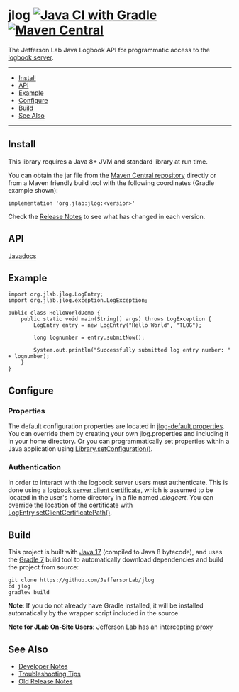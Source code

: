 # jlog [![Java CI with Gradle](https://github.com/JeffersonLab/jlog/actions/workflows/gradle.yml/badge.svg)](https://github.com/JeffersonLab/jlog/actions/workflows/gradle.yml) [![Maven Central](https://badgen.net/maven/v/maven-central/org.jlab/jlog)](https://repo1.maven.org/maven2/org/jlab/jlog/)
The Jefferson Lab Java Logbook API for programmatic access to the [logbook server](https://logbooks.jlab.org/).

---
   - [Install](https://github.com/JeffersonLab/jlog#install)
   - [API](https://github.com/JeffersonLab/jlog#api) 
   - [Example](https://github.com/JeffersonLab/jlog#example) 
   - [Configure](https://github.com/JeffersonLab/jlog#configure) 
   - [Build](https://github.com/JeffersonLab/jlog#build)
   - [See Also](https://github.com/JeffersonLab/jlog#see-also)
---

## Install
This library requires a Java 8+ JVM and standard library at run time. 

You can obtain the jar file from the [Maven Central repository](https://repo1.maven.org/maven2/org/jlab/jlog/) directly or from a Maven friendly build tool with the following coordinates (Gradle example shown):
```
implementation 'org.jlab:jlog:<version>'
```
Check the [Release Notes](https://github.com/JeffersonLab/jlog/releases) to see what has changed in each version.  

## API
[Javadocs](https://jeffersonlab.github.io/jlog/)

## Example
```
import org.jlab.jlog.LogEntry;
import org.jlab.jlog.exception.LogException;

public class HelloWorldDemo {
    public static void main(String[] args) throws LogException {
        LogEntry entry = new LogEntry("Hello World", "TLOG");
        
        long lognumber = entry.submitNow();
        
        System.out.println("Successfully submitted log entry number: " + lognumber);
    }
}
```

## Configure

### Properties
The default configuration properties are located in [jlog-default.properties](https://github.com/JeffersonLab/jlog/blob/master/src/main/resources/jlog-default.properties).   You can override them by creating your own jlog.properties and including it in your home directory.   Or you can programmatically set properties within a Java application using [Library.setConfiguration()](https://jeffersonlab.github.io/jlog/org/jlab/jlog/Library.html#setConfiguration(java.util.Properties)).

### Authentication
In order to interact with the logbook server users must authenticate.  This is done using a [logbook server client certificate](https://logbooks.jlab.org/content/api-authentication), which is assumed to be located in the user's home directory in a file named _.elogcert_.  You can override the location of the certificate with [LogEntry.setClientCertificatePath()](https://jeffersonlab.github.io/jlog/org/jlab/jlog/LogEntry.html#setClientCertificatePath(java.lang.String,boolean)).

## Build
This project is built with [Java 17](https://adoptium.net/) (compiled to Java 8 bytecode), and uses the [Gradle 7](https://gradle.org/) build tool to automatically download dependencies and build the project from source:

```
git clone https://github.com/JeffersonLab/jlog
cd jlog
gradlew build
```

**Note**: If you do not already have Gradle installed, it will be installed automatically by the wrapper script included in the source

**Note for JLab On-Site Users**: Jefferson Lab has an intercepting [proxy](https://gist.github.com/slominskir/92c25a033db93a90184a5994e71d0b78)

## See Also
   - [Developer Notes](https://github.com/JeffersonLab/jlog/wiki/Developer-Notes)
   - [Troubleshooting Tips](https://github.com/JeffersonLab/jlog/wiki/Troubleshooting)
   - [Old Release Notes](https://jeffersonlab.github.io/jlog/release-notes.html)
